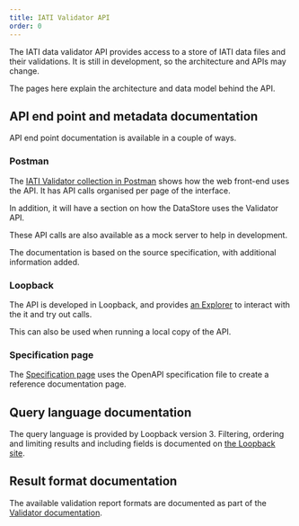 ```yaml
---
title: IATI Validator API
order: 0
---
```


The IATI data validator API provides access to a store of IATI data files and their validations. It is still in development, so the architecture and APIs may change.

The pages here explain the architecture and data model behind the API.

## API end point and metadata documentation

API end point documentation is available in a couple of ways.

### Postman

The [IATI Validator collection in Postman](https://api-doc.dataworkbench.io) shows how the web front-end uses the API. It has API calls organised per page of the interface.

In addition, it will have a section on how the DataStore uses the Validator API.

These API calls are also available as a mock server to help in development.

The documentation is based on the source specification, with additional information added.

### Loopback

The API is developed in Loopback, and provides [an Explorer](http://www.dataworkbench.io/explorer) to interact with the it and try out calls.

This can also be used when running a local copy of the API.

### Specification page

The [Specification page](specification.html) uses the OpenAPI specification file to create a reference documentation page.

## Query language documentation

The query language is provided by Loopback version 3. Filtering, ordering and limiting results and including fields is documented on [the Loopback site](https://loopback.io/doc/en/lb3/Querying-data.html).

## Result format documentation

The available validation report formats are documented as part of the [Validator documentation](/IATI-data-validator/formats/).